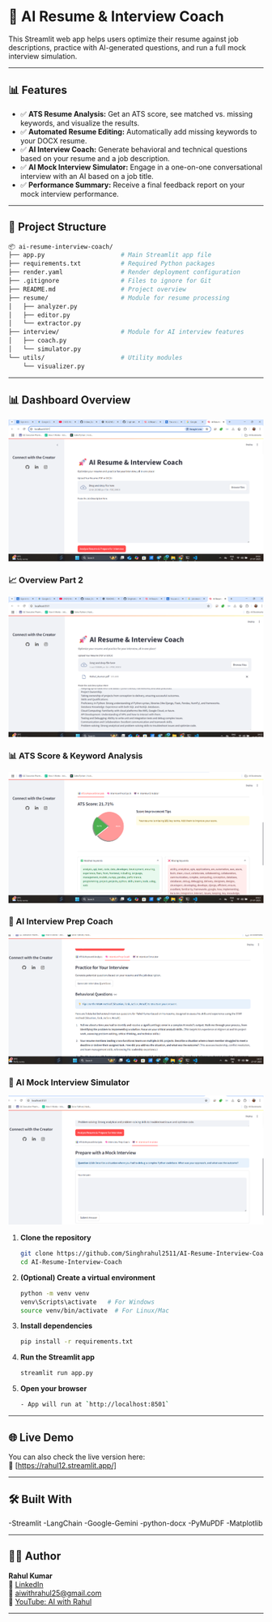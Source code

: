 # 🚀 AI Resume & Interview Coach

This Streamlit web app helps users optimize their resume against job descriptions, practice with AI-generated questions, and run a full mock interview simulation.

---

## 📊 Features

- ✅ **ATS Resume Analysis:** Get an ATS score, see matched vs. missing keywords, and visualize the results.
- ✅ **Automated Resume Editing:** Automatically add missing keywords to your DOCX resume.
- ✅ **AI Interview Coach:** Generate behavioral and technical questions based on your resume and a job description.
- ✅ **AI Mock Interview Simulator:** Engage in a one-on-one conversational interview with an AI based on a job title.
- ✅ **Performance Summary:** Receive a final feedback report on your mock interview performance.

---

## 📁 Project Structure

```bash
📦 ai-resume-interview-coach/
├── app.py                     # Main Streamlit app file
├── requirements.txt           # Required Python packages
├── render.yaml                # Render deployment configuration
├── .gitignore                 # Files to ignore for Git
├── README.md                  # Project overview
├── resume/                    # Module for resume processing
│   ├── analyzer.py
│   ├── editor.py
│   └── extractor.py
├── interview/                 # Module for AI interview features
│   ├── coach.py
│   └── simulator.py
└── utils/                     # Utility modules
    └── visualizer.py
```

---
## 📊 Dashboard Overview

![Dashboard](demo/overview.png)

### 📈 Overview Part 2
![Dashboard](demo/dropbox.png)

### 📊 ATS Score & Keyword Analysis 
![overview](demo/ATS_keyword_Analyzer.png)

### 🧠 AI Interview Prep Coach
![Funding Graph](demo/interview_prep_coach.png)

### 🤖 AI Mock Interview Simulator
![Information](demo/Ai_interview.png)


1. **Clone the repository**
   ```bash
   git clone https://github.com/Singhrahul2511/AI-Resume-Interview-Coach.git
   cd AI-Resume-Interview-Coach
   ```

2. **(Optional) Create a virtual environment**
   ```bash
   python -m venv venv
   venv\Scripts\activate   # For Windows
   source venv/bin/activate  # For Linux/Mac
   ```

3. **Install dependencies**
   ```bash
   pip install -r requirements.txt
   ```
4. **Run the Streamlit app**
   ```bash
   streamlit run app.py
   ```
5. **Open your browser**
    ```bash
   - App will run at `http://localhost:8501`
    ```
---

## 🌐 Live Demo

You can also check the live version here:  
🔗 [https://rahul12.streamlit.app/]

---

## 🛠️ Built With
-Streamlit
-LangChain
-Google-Gemini
-python-docx
-PyMuPDF
-Matplotlib

---


## 👨‍💻 Author

**Rahul Kumar**  
🔗 [LinkedIn](https://www.linkedin.com/in/rahul-kumar-8ab740268/)  
📧 aiwithrahul25@gmail.com  
🎥 [YouTube: AI with Rahul](https://www.youtube.com/@aiwithrahul25)

---
